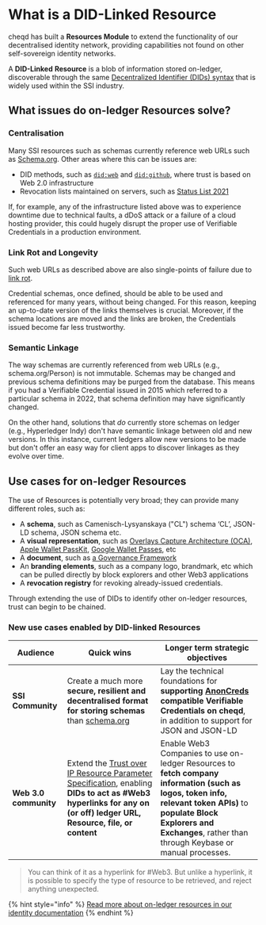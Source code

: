# What is a DID-Linked Resource

cheqd has built a **Resources Module** to extend the functionality of our decentralised identity network, providing capabilities not found on other self-sovereign identity networks.

A **DID-Linked** **Resource** is a blob of information stored on-ledger, discoverable through the same [Decentralized Identifier (DIDs) syntax](what-is-a-decentralised-identifier-did/how-do-you-resolve-a-did.md) that is widely used within the SSI industry.

## What issues do on-ledger Resources solve?

### Centralisation

Many SSI resources such as schemas currently reference web URLs such as [Schema.org](https://schema.org/). Other areas where this can be issues are:

* DID methods, such as [`did:web`](https://w3c-ccg.github.io/did-method-web/) and [`did:github`](http://docs.github-did.com/), where trust is based on Web 2.0 infrastructure
* Revocation lists maintained on servers, such as [Status List 2021](https://w3c-ccg.github.io/vc-status-list-2021/)

If, for example, any of the infrastructure listed above was to experience downtime due to technical faults, a dDoS attack or a failure of a cloud hosting provider, this could hugely disrupt the proper use of Verifiable Credentials in a production environment.

### Link Rot and Longevity

Such web URLs as described above are also single-points of failure due to [link rot](https://en.wikipedia.org/wiki/Link\_rot).

Credential schemas, once defined, should be able to be used and referenced for many years, without being changed. For this reason, keeping an up-to-date version of the links themselves is crucial. Moreover, if the schema locations are moved and the links are broken, the Credentials issued become far less trustworthy.

### Semantic Linkage

The way schemas are currently referenced from web URLs (e.g., schema.org/Person) is not immutable. Schemas may be changed and previous schema definitions may be purged from the database. This means if you had a Verifiable Credential issued in 2015 which referred to a particular schema in 2022, that schema definition may have significantly changed.

On the other hand, solutions that _do_ currently store schemas on ledger (e.g., Hyperledger Indy) don't have semantic linkage between old and new versions. In this instance, current ledgers allow new versions to be made but don't offer an easy way for client apps to discover linkages as they evolve over time.

## Use cases for on-ledger Resources

The use of Resources is potentially very broad; they can provide many different roles, such as:

* A **schema**, such as Camenisch-Lysyanskaya ("CL") schema ‘CL’, JSON-LD schema, JSON schema etc.
* A **visual representation**, such as [Overlays Capture Architecture (OCA)](https://oca.colossi.network/), [Apple Wallet PassKit](https://developer.apple.com/documentation/passkit), [Google Wallet Passes](https://developers.google.com/wallet), etc
* A **document**, such as [a Governance Framework](../intro-to-defi-aspects-of-cheqd/what-is-governance-and-voting.md)
* An **branding elements**, such as a company logo, brandmark, etc which can be pulled directly by block explorers and other Web3 applications
* A **revocation registry** for revoking already-issued credentials.

Through extending the use of DIDs to identify other on-ledger resources, trust can begin to be chained.

### New use cases enabled by DID-linked Resources

| Audience              | Quick wins                                                                                                                                                                                                                                               | Longer term strategic objectives                                                                                                                                                                                                                                   |
| --------------------- | -------------------------------------------------------------------------------------------------------------------------------------------------------------------------------------------------------------------------------------------------------- | ------------------------------------------------------------------------------------------------------------------------------------------------------------------------------------------------------------------------------------------------------------------ |
| **SSI Community**     | Create a much more **secure, resilient and decentralised format for storing schemas** than [schema.org](https://schema.org/)                                                                                                                             | Lay the technical foundations for **supporting** [**AnonCreds**](https://hyperledger-indy.readthedocs.io/projects/sdk/en/latest/docs/design/002-anoncreds/README.html) **compatible Verifiable Credentials on cheqd**, in addition to support for JSON and JSON-LD |
| **Web 3.0 community** | Extend the [Trust over IP Resource Parameter Specification](https://wiki.trustoverip.org/display/HOME/ToIP+Governance+Metamodel+Specification), enabling **DIDs to act as #Web3 hyperlinks for any on (or off) ledger URL, Resource, file, or content** | Enable Web3 Companies to use on-ledger Resources to **fetch company information (such as logos, token info, relevant token APIs)** to **populate Block Explorers and Exchanges**, rather than through Keybase or manual processes.                                 |

> You can think of it as a hyperlink for #Web3. But unlike a hyperlink, it is possible to specify the type of resource to be retrieved, and reject anything unexpected.

{% hint style="info" %}
[Read more about on-ledger resources in our identity documentation](https://docs.cheqd.io/identity/guides/did-linked-resources)
{% endhint %}

